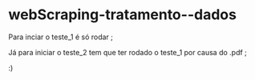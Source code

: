 # webScraping-tratamento--dados

Para  inciar  o teste_1 é só rodar ;

Já para iniciar o teste_2 tem que ter rodado o teste_1 por causa do .pdf ;

:)

